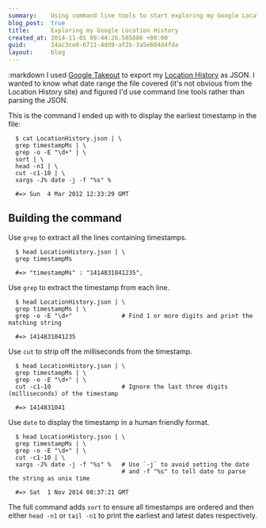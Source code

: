 ```yaml
---
summary:    Using command line tools to start exploring my Google Location History
blog_post:  true
title:      Exploring my Google Location History
created_at: 2014-11-01 09:44:26.585886 +00:00
guid:       14ac3ce0-6711-4dd9-af2b-3a5e604d4fda
layout:     blog
---
```

:markdown
  I used [Google Takeout][] to export my [Location History][] as JSON. I wanted to know what date range the file covered (it's not obvious from the Location History site) and figured I'd use command line tools rather than parsing the JSON.

  This is the command I ended up with to display the earliest timestamp in the file:

      $ cat LocationHistory.json | \
      grep timestampMs | \
      grep -o -E "\d+" | \
      sort | \
      head -n1 | \
      cut -c1-10 | \
      xargs -J% date -j -f "%s" %

      #=> Sun  4 Mar 2012 12:33:29 GMT

  ## Building the command

  Use `grep` to extract all the lines containing timestamps.

      $ head LocationHistory.json | \
      grep timestampMs

      #=> "timestampMs" : "1414831041235",

  Use `grep` to extract the timestamp from each line.

      $ head LocationHistory.json | \
      grep timestampMs | \
      grep -o -E "\d+"              # Find 1 or more digits and print the matching string

      #=> 1414831041235

  Use `cut` to strip off the milliseconds from the timestamp.

      $ head LocationHistory.json | \
      grep timestampMs | \
      grep -o -E "\d+" | \
      cut -c1-10                    # Ignore the last three digits (milliseconds) of the timestamp

      #=> 1414831041

  Use `date` to display the timestamp in a human friendly format.

      $ head LocationHistory.json | \
      grep timestampMs | \
      grep -o -E "\d+" | \
      cut -c1-10 | \
      xargs -J% date -j -f "%s" %   # Use `-j` to avoid setting the date
                                    # and -f "%s" to tell date to parse the string as unix time

      #=> Sat  1 Nov 2014 08:37:21 GMT

  The full command adds `sort` to ensure all timestamps are ordered and then either `head -n1` or `tail -n1` to print the earliest and latest dates respectively.

  [Google Takeout]: https://www.google.com/settings/takeout
  [Location History]: https://maps.google.co.uk/locationhistory/b/0
